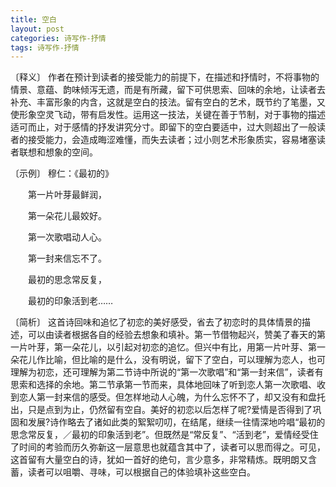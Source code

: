 ```yaml
---
title: 空白
layout: post
categories: 诗写作-抒情
tags: 诗写作-抒情
---
```


〔释义〕 作者在预计到读者的接受能力的前提下，在描述和抒情时，不将事物的情景、意蕴、韵味倾泻无遗，而是有所藏，留下可供思索、回味的余地，让读者去补充、丰富形象的内含，这就是空白的技法。留有空白的艺术，既节约了笔墨，又使形象空灵飞动，带有启发性。运用这一技法，关键在善于节制，对于事物的描述适可而止，对于感情的抒发讲究分寸。即留下的空白要适中，过大则超出了一般读者的接受能力，会造成晦涩难懂，而失去读者；过小则艺术形象质实，容易堵塞读者联想和想象的空间。

〔示例〕 穆仁：《最初的》

　　第一片叶芽最鲜润，

　　第一朵花儿最姣好。



　　第一次歌唱动人心。

　　第一封来信忘不了。



　　最初的思念常反复，

　　最初的印象活到老……

〔简析〕 这首诗回味和追忆了初恋的美好感受，省去了初恋时的具体情景的描述，可以由读者根据各自的经验去想象和填补。第一节借物起兴，赞美了春天的第一片叶芽，第一朵花儿，以引起对初恋的追忆。但兴中有比，用第一片叶芽、第一朵花儿作比喻，但比喻的是什么，没有明说，留下了空白，可以理解为恋人，也可理解为初恋，还可理解为第二节诗中所说的“第一次歌唱”和“第一封来信”，读者有思索和选择的余地。第二节承第一节而来，具体地回味了听到恋人第一次歌唱、收到恋人第一封来信的感受。但怎样地动人心魄，为什么忘怀不了，却又没有和盘托出，只是点到为止，仍然留有空自。美好的初恋以后怎样了呢?爱情是否得到了巩固和发展?诗作略去了诸如此类的絮絮叨叨，在结尾，继续一往情深地吟唱“最初的思念常反复，／最初的印象活到老”。但既然是“常反复”、“活到老”，爱情经受住了时间的考验而历久弥新这一层意思也就蕴含其中了，读者可以思而得之。可见，这首留有大量空白的诗，犹如一首好的绝句，言少意多，非常精炼。既明朗又含蓄，读者可以咀嚼、寻味，可以根据自己的体验填补这些空白。 